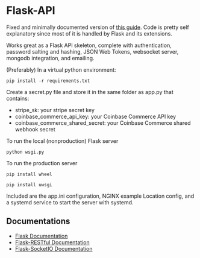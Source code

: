 # Flask-API

Fixed and minimally documented version of [this guide](https://dev.to/paurakhsharma/series/3672). Code is pretty self explanatory since most of it is handled by Flask and its extensions.

Works great as a Flask API skeleton, complete with authentication, password salting and hashing, JSON Web Tokens, websocket server, mongodb integration, and emailing.

(Preferably) In a virtual python environment:

`pip install -r requirements.txt`

Create a secret.py file and store it in the same folder as app.py that contains:

* stripe_sk: your stripe secret key
* coinbase_commerce_api_key: your Coinbase Commerce API key
* coinbase_commerce_shared_secret: your Coinbase Commerce shared webhook secret

To run the local (nonproduction) Flask server

`python wsgi.py`

To run the production server

`pip install wheel`

`pip install uwsgi`

Included are the app.ini configuration, NGINX example Location config, and a systemd service to start the server with systemd.

## Documentations

* [Flask Documentation](https://flask.palletsprojects.com/en/1.1.x/)
* [Flask-RESTful Documentation](https://flask-restful.readthedocs.io/en/latest/)
* [Flask-SocketIO Documentation](https://flask-socketio.readthedocs.io/en/latest/)